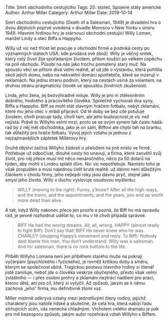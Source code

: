Title: Smrt obchodního cestujícího
Tags: 20. století, Spojené státy americké
Author: Arthur Miller
Category: Arthur Miller
Date: 2019-10-14

Smrt obchodního cestujícího (Death of a Salesman, 1949) je divadelní hra o dvou dějstvích poprvé uvedená v divadle Morosco v New Yorku v únoru 1949. Hlavním hrdinou hry je stárnoucí obchodní cestující Willy Loman, manžel Lindy a otec Biffa a Happyho.

Willy už víc než třicet let pracuje v obchodní firmě a podniká cesty po významných státech USA, kde prodává své zboží. Willy je věčný snílek, který celý život žije spořádaným životem, přitom toužící po velkém úspěchu na poli obchodu. Působí na nás jako trochu pomatený starý muž. Na spoustu věcí se přitom dívá velmi reálně, ať už jde o výstavbu, která pohltila okolí jejich domu, nebo na nekvalitní domácí spotřebiče, které se inzerují v reklamách. Na jednu stranu podivín, který na cestách usíná za volantem, na druhou stranu pragmatický člověk se spoustou životních zkušeností.

Linda, jeho žena, jej bezvýhradně miluje. Willy je pro ni ztělesněním dobrého, hodného a pracovitého člověka. Společně vychovali dva syny, Biffa a Happyho. Biff se mohl stát slavným hráčem fotbalu, nebýt zklamání, které mu jeho otec v mládí připravil. Od té doby se bez cíle potuluje životem, chvíli pracuje tady, chvíli tam, ale jeho budoucnost je víc než nejistá. Právě to Willyho velmi mrzí, proto se se svým synem tak často hádá: rád by z něj měl obchodníka, jako je on sám, Biffovi ale chybí tah na branku, tak důležitý pro hráče fotbalu. Vývoj jejich vztahu je jednou z nejzajímavějších zápletek Millerovy hry.

Druhé dějství začíná Willyho žádostí o přeložení na jiné místo ve firmě. Potřebuje už odpočívat, dlouhé cesty ho unavují, a firma, které zasvětil svůj život, pro něj přece musí mít něco nenáročného, něco za 50 dolarů na týden, aby mohli s Lindou splatit dům. Nic víc nepotřebuje. Namísto toho je však propuštěn a musí najednou čelit kruté realitě: už dávno není důležitým článkem v chodu firmy, jeho nejlepší roky jsou dávno pryč, stejně jako smysl jeho života. Willy v duchu vyslovuje osudovou myšlenku:


> WILLY (moving to the right): Funny, y’know? After all the high-ways, and the trains, and the appointments, and the years, you end up worth more dead than alive.

A tak, když Willy nakonec přece jen prozře a pozná, že Biff ho má opravdu rád, je pevně rozhodnut udělat to, co mu v té chvíli připadá správné.


> BIFF He had the wrong dreams. All, all, wrong.
> HAPPY (almost ready to fight Biff): Don’t say that!
> BIFF He never knew who he was.
> CHARLEY (stopping Happy’s movement and reply. To Biff): Nobody dast blame this man. You don’t understand: Willy was a salesman. And for salesman, there is no rock bottom to the life.

Příběh Willyho Lomana není jen příběhem starého muže na pokraji vyčerpání (psychického i fyzického), je rovněž kritikou doby a směru, kterým se společnost ubírá. Tragickou postavu hlavního hrdiny si čtenář jistě zamiluje, neboť jde o člověka veskrze obyčejného, přesto však velmi zvláštního — i přes osobní prohry a zklamání neztrácí nadšení pro práci, kterou dělá, ani pro cíl, který si vytyčil. Až způsob, jakým se k němu zachová „jeho“ firma, mu definitivně zlomí vaz.

Miller mistrně odkrývá vztahy mezi jednotlivými členy rodiny, jejichž charaktery jsou natolik lidské a skutečné, že celá hra, která nabízí řadu strhujících scén, vás nenechá chladnými. Vrcholem celého dramatu je pak pro mě bezesporu způsob, jakým autor rozehrává vztah Willyho s Biffem.

